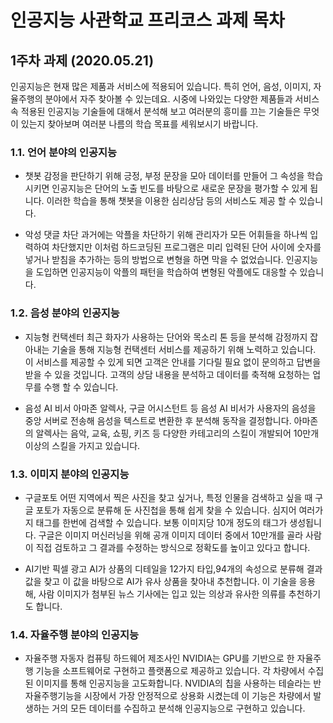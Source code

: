 # 인공지능 사관학교 프리코스 과제 목차

## 1주차 과제 (2020.05.21)

인공지능은 현재 많은 제품과 서비스에 적용되어 있습니다. 특히 언어, 음성, 이미지, 자율주행의 분야에서 자주 찾아볼 수 있는데요. 시중에 나와있는 다양한 제품들과 서비스 속 적용된 인공지능 기술들에 대해서 분석해 보고 여러분의 흥미를 끄는 기술들은 무엇이 있는지 찾아보며 여러분 나름의 학습 목표를 세워보시기 바랍니다.

### 1.1. 언어 분야의 인공지능
+ 챗봇
감정을 판단하기 위해 긍정, 부정 문장을 모아 데이터를 만들어 그 속성을 학습시키면 인공지능은 단어의 노출 빈도를 바탕으로 새로운 문장을 평가할 수 있게 됩니다. 이러한 학습을 통해 챗봇을 이용한 심리상담 등의 서비스도 제공 할 수 있습니다. 

+ 악성 댓글 차단
과거에는 악플을 차단하기 위해 관리자가 모든 어휘들을 하나씩 입력하여 차단했지만 이처럼 하드코딩된 프로그램은 미리 입력된 단어 사이에 숫자를 넣거나 받침을 추가하는 등의 방법으로 변형을 하면 막을 수 없었습니다. 인공지능을 도입하면 인공지능이 악플의 패턴을 학습하여 변형된 악플에도 대응할 수 있습니다.


### 1.2. 음성 분야의 인공지능
+ 지능형 컨택센터
최근 화자가 사용하는 단어와 목소리 톤 등을 분석해 감정까지 잡아내는 기술을 통해 지능형 컨택센터 서비스를 제공하기 위해 노력하고 있습니다. 이 서비스를 제공할 수 있게 되면 고객은 안내를 기다릴 필요 없이 문의하고 답변을 받을 수 있을 것입니다. 고객의 상담 내용을 분석하고 데이터를 축적해 요청하는 업무를 수행 할 수 있습니다. 

+ 음성 AI 비서
아마존 알렉사, 구글 어시스턴트 등 음성 AI 비서가 사용자의 음성을 중앙 서버로 전송해 음성을 텍스트로 변환한 후 분석해 동작을 결정합니다. 아마존의 알렉사는 음악, 교육, 쇼핑, 키즈 등 다양한 카테고리의 스킬이 개발되어 10만개 이상의 스킬을 가지고 있습니다. 

### 1.3. 이미지 분야의 인공지능
+ 구글포토
어떤 지역에서 찍은 사진을 찾고 싶거나, 특정 인물을 검색하고 싶을 때 구글 포토가 자동으로 분류해 둔 사진첩을 통해 쉽게 찾을 수 있습니다. 심지어 여러가지 태그를 한번에 검색할 수 있습니다. 보통 이미지당 10개 정도의 태그가 생성됩니다. 구글은 이미지 머신러닝을 위해 공개 이미지 데이터 중에서 10만개를 골라 사람이 직접 검토하고 그 결과를 수정하는 방식으로 정확도를 높이고 있다고 합니다.

+ AI기반 픽셀 광고
AI가 상품의 디테일을 12가지 타입,94개의 속성으로 분류해 결과값을 찾고 이 값을 바탕으로 AI가 유사 상품을 찾아내 추천합니다. 이 기술을 응용해, 사람 이미지가 첨부된 뉴스 기사에는 입고 있는 의상과 유사한 의류를 추천하기도 합니다.

### 1.4. 자율주행 분야의 인공지능
+ 자율주행 자동자
컴퓨팅 하드웨어 제조사인 NVIDIA는 GPU를 기반으로 한 자율주행 기능을 소프트웨어로 구현하고 플랫폼으로 제공하고 있습니다. 각 차량에서 수집된 이미지를 통해 인공지능을 고도화합니다. NVIDIA의 칩을 사용하는 테슬라는 반자율주행기능을 시장에서 가장 안정적으로 상용화 시켰는데 이 기능은 차량에서 발생하는 거의 모든 데이터를 수집하고 분석해 인공지능으로 구현하고 있습니다.
